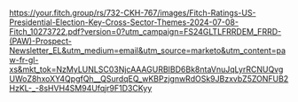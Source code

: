 https://your.fitch.group/rs/732-CKH-767/images/Fitch-Ratings-US-Presidential-Election-Key-Cross-Sector-Themes-2024-07-08-Fitch_10273722.pdf?version=0?utm_campaign=FS24GLTLFRRDEM_FRRD-(PAW)-Prospect-Newsletter_EL&utm_medium=email&utm_source=marketo&utm_content=paw-fr-gl-xs&mkt_tok=NzMyLUNLSC03NjcAAAGURBIBD6Bk8ntaVnuJqLyrRCNUQvgUWoZ8hxoXY4QpgfQh__QSurdqEQ_wKBPzjgnwRdOSk9JBzxvbZ5ZONFUB2HzKL-_-8sHVH4SM94Ufqjr9F1D3CKyy
